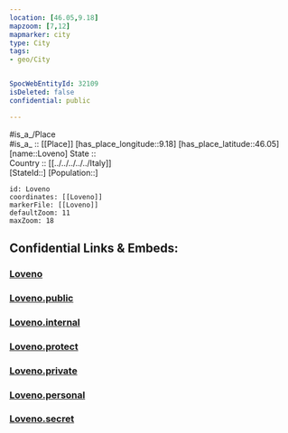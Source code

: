 ```yaml
---
location: [46.05,9.18] 
mapzoom: [7,12] 
mapmarker: city 
type: City
tags:
- geo/City


SpocWebEntityId: 32109
isDeleted: false
confidential: public

---
```

#is_a_/Place  
#is_a_ :: [[Place]] 
[has_place_longitude::9.18] 
[has_place_latitude::46.05] 
[name::Loveno] 
State ::  
Country :: [[../../../../../Italy]]  
[StateId::] 
[Population::] 



```leaflet
id: Loveno
coordinates: [[Loveno]] 
markerFile: [[Loveno]] 
defaultZoom: 11 
maxZoom: 18
```


## Confidential Links & Embeds: 

### [Loveno](/_Standards/Earth/Continent/Europe/Europe~South/Italy/regions~Italy/Lombardy/Como/City/Loveno.md) 

### [Loveno.public](/_public/Earth/Continent/Europe/Europe~South/Italy/regions~Italy/Lombardy/Como/City/Loveno.public.md) 

### [Loveno.internal](/_internal/Earth/Continent/Europe/Europe~South/Italy/regions~Italy/Lombardy/Como/City/Loveno.internal.md) 

### [Loveno.protect](/_protect/Earth/Continent/Europe/Europe~South/Italy/regions~Italy/Lombardy/Como/City/Loveno.protect.md) 

### [Loveno.private](/_private/Earth/Continent/Europe/Europe~South/Italy/regions~Italy/Lombardy/Como/City/Loveno.private.md) 

### [Loveno.personal](/_personal/Earth/Continent/Europe/Europe~South/Italy/regions~Italy/Lombardy/Como/City/Loveno.personal.md) 

### [Loveno.secret](/_secret/Earth/Continent/Europe/Europe~South/Italy/regions~Italy/Lombardy/Como/City/Loveno.secret.md)


